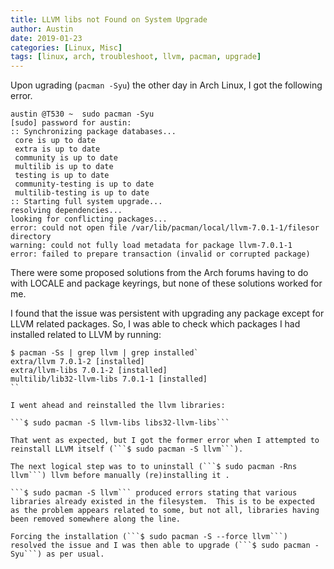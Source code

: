```yaml
---
title: LLVM libs not Found on System Upgrade
author: Austin
date: 2019-01-23
categories: [Linux, Misc]
tags: [linux, arch, troubleshoot, llvm, pacman, upgrade]
---
```


Upon ugrading (```pacman -Syu```) the other day in Arch Linux, I got the following error.

```
austin @T530 ~  sudo pacman -Syu
[sudo] password for austin: 
:: Synchronizing package databases...
 core is up to date
 extra is up to date
 community is up to date
 multilib is up to date
 testing is up to date
 community-testing is up to date
 multilib-testing is up to date
:: Starting full system upgrade...
resolving dependencies...
looking for conflicting packages...
error: could not open file /var/lib/pacman/local/llvm-7.0.1-1/filesor directory
warning: could not fully load metadata for package llvm-7.0.1-1
error: failed to prepare transaction (invalid or corrupted package)
```

There were some proposed solutions from the Arch forums having to do with LOCALE and package keyrings, but none of these solutions worked for me.

I found that the issue was persistent with upgrading any package except for LLVM related packages.  So, I was able to check which packages I had installed related to LLVM by running:

```
$ pacman -Ss | grep llvm | grep installed`
extra/llvm 7.0.1-2 [installed]
extra/llvm-libs 7.0.1-2 [installed]
multilib/lib32-llvm-libs 7.0.1-1 [installed]
``

I went ahead and reinstalled the llvm libraries:

```$ sudo pacman -S llvm-libs libs32-llvm-libs```

That went as expected, but I got the former error when I attempted to reinstall LLVM itself (```$ sudo pacman -S llvm```).

The next logical step was to to uninstall (```$ sudo pacman -Rns llvm```) llvm before manually (re)installing it .

```$ sudo pacman -S llvm``` produced errors stating that various libraries already existed in the filesystem.  This is to be expected as the problem appears related to some, but not all, libraries having been removed somewhere along the line.

Forcing the installation (```$ sudo pacman -S --force llvm```) resolved the issue and I was then able to upgrade (```$ sudo pacman -Syu```) as per usual.

